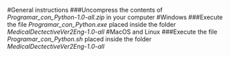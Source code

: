 #General instructions
###Uncompress the contents of *Programar_con_Python-1.0-all.zip* in your computer
#Windows
###Execute the file *Programar_con_Python.exe* placed inside the folder *MedicalDectectiveVer2Eng-1.0-all*
#MacOS and Linux
###Execute the file *Programar_con_Python.sh* placed inside the folder *MedicalDectectiveVer2Eng-1.0-all*
